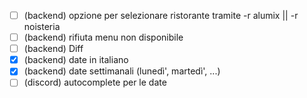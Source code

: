 - [ ] (backend) opzione per selezionare ristorante tramite -r alumix || -r noisteria
- [ ] (backend) rifiuta menu non disponibile
- [ ] (backend) Diff
- [x] (backend) date in italiano
- [x] (backend) date settimanali (lunedì', martedì', ...)
- [ ] (discord) autocomplete per le date
